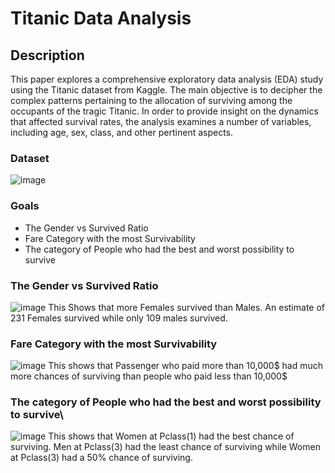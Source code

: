 # Titanic Data Analysis

## Description

This paper explores a comprehensive exploratory data analysis (EDA) study using the Titanic dataset from Kaggle. The main objective is to decipher the complex patterns pertaining to the allocation of surviving among the occupants of the tragic Titanic. In order to provide insight on the dynamics that affected survival rates, the analysis examines a number of variables, including age, sex, class, and other pertinent aspects.

### Dataset
![image](https://github.com/Anirban3456/Titanic_Data-Analysis/assets/118114203/0f6fee35-02bb-49e1-b771-3cb20ed98ed4)

### Goals
- The Gender vs Survived Ratio
- Fare Category with the most Survivability
- The category of People who had the best and worst possibility to survive

### The Gender vs Survived Ratio
![image](https://github.com/Anirban3456/Titanic_Data-Analysis/assets/118114203/e4c75c9b-45da-4d26-a9e6-f365cb83b10d)
This Shows that more Females survived than Males. An estimate of 231 Females survived while only 109 males survived.

### Fare Category with the most Survivability
![image](https://github.com/Anirban3456/Titanic_Data-Analysis/assets/118114203/16d92c33-0f96-4b3c-b56c-9e1061eba623)
This shows that Passenger who paid more than 10,000$ had much more chances of surviving than people who paid less than 10,000$

### The category of People who had the best and worst possibility to survive\
![image](https://github.com/Anirban3456/Titanic_Data-Analysis/assets/118114203/ae1eef10-0edd-41ee-b735-dd2fc2f0a140)
This shows that Women at Pclass(1) had the best chance of surviving. Men at Pclass(3) had the least chance of surviving while Women at Pclass(3) had a 50% chance of surviving.
